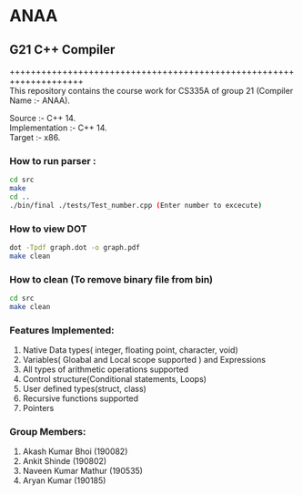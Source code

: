 # ANAA
## G21 C++ Compiler
++++++++++++++++++++++++++++++++++++++++++++++++++++++++++++++++++++ <br/>
This repository contains the course work for CS335A of group 21 (Compiler Name :- ANAA).

Source :- C++ 14. <br/>
Implementation :- C++ 14. <br/>
Target :- x86. <br/>

### How to run parser :
```bash
cd src
make
cd ..
./bin/final ./tests/Test_number.cpp (Enter number to excecute)
```
### How to view DOT
```bash
dot -Tpdf graph.dot -o graph.pdf
make clean
```

### How to clean (To remove binary file from bin)
```bash
cd src
make clean
```

### Features Implemented:
1. Native Data types( integer, floating point, character, void)
2. Variables( Gloabal and Local scope supported ) and Expressions 
3. All types of arithmetic operations supported
4. Control structure(Conditional statements, Loops)
5. User defined types(struct, class)
6. Recursive functions supported
7. Pointers


### Group Members:<br /> 
1. Akash Kumar Bhoi (190082)<br />
2. Ankit Shinde (190802)<br />
3. Naveen Kumar Mathur (190535)<br />
4. Aryan Kumar (190185)